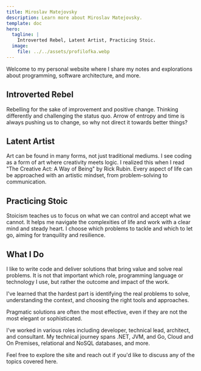 ```yaml
---
title: Miroslav Matejovsky
description: Learn more about Miroslav Matejovsky.
template: doc
hero:
  tagline: |
    Introverted Rebel, Latent Artist, Practicing Stoic.
  image:
    file: ../../assets/profilofka.webp
---
```


Welcome to my personal website where I share my notes and explorations about programming,
software architecture, and more.

## Introverted Rebel

Rebelling for the sake of improvement and positive change. Thinking differently and challenging the status quo.
Arrow of entropy and time is always pushing us to change, so why not direct it towards better things?

## Latent Artist

Art can be found in many forms, not just traditional mediums. I see coding as a form of art where creativity meets logic.
I realized this when I read "The Creative Act: A Way of Being" by Rick Rubin.
Every aspect of life can be approached with an artistic mindset, from problem-solving to communication.

## Practicing Stoic

Stoicism teaches us to focus on what we can control and accept what we cannot.
It helps me navigate the complexities of life and work with a clear mind and steady heart.
I choose which problems to tackle and which to let go, aiming for tranquility and resilience.

## What I Do

I like to write code and deliver solutions that bring value and solve real problems.
It is not that important which role, programming language or technology I use,
but rather the outcome and impact of the work.

I've learned that the hardest part is identifying the real problems to solve, understanding the context,
and choosing the right tools and approaches.

Pragmatic solutions are often the most effective, even if they are not the most elegant or sophisticated.

I've worked in various roles including developer, technical lead, architect, and consultant.
My technical journey spans .NET, JVM, and Go, Cloud and On Premises, relational and NoSQL databases, and more.

Feel free to explore the site and reach out if you'd like to discuss any of the topics covered here.
